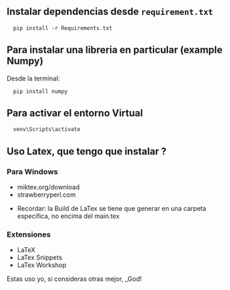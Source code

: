## Instalar dependencias desde `requirement.txt`

```
  pip install -r Requirements.txt
```
## Para instalar una libreria en particular (example Numpy)
Desde la terminal:
```
  pip install numpy
```

## Para activar el entorno Virtual
```
  venv\Scripts\activate
```
## Uso Latex, que tengo que instalar ?
### Para Windows
- miktex.org/download
- strawberryperl.com

* Recordar: la Build de LaTex se tiene que generar en una carpeta especifica, no encima del main.tex

### Extensiones
- LaTeX
- LaTex Snippets
- LaTex Workshop

Estas uso yo, si consideras otras mejor, _God! 
